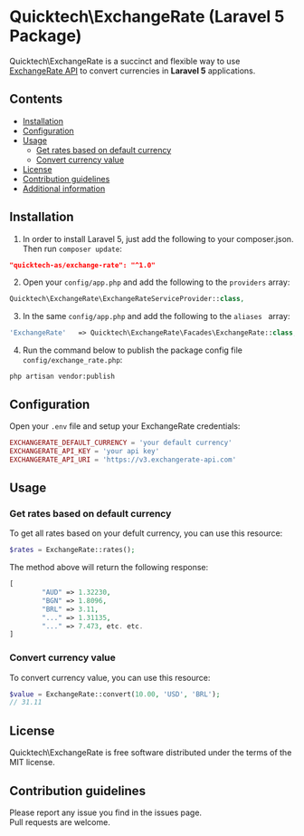 # Quicktech\ExchangeRate (Laravel 5 Package)

Quicktech\ExchangeRate is a succinct and flexible way to use [ExchangeRate API](https://www.exchangerate-api.com) to convert currencies in **Laravel 5** applications.

## Contents

- [Installation](#installation)
- [Configuration](#configuration)
- [Usage](#usage)
    - [Get rates based on default currency](#get-rates-based-on-default-currency)
    - [Convert currency value](#convert-currency-value)
- [License](#license)
- [Contribution guidelines](#contribution-guidelines)
- [Additional information](#additional-information)

## Installation

1) In order to install Laravel 5, just add the following to your composer.json. Then run `composer update`:

```json
"quicktech-as/exchange-rate": "^1.0"
```

2) Open your `config/app.php` and add the following to the `providers` array:

```php
Quicktech\ExchangeRate\ExchangeRateServiceProvider::class,
```

3) In the same `config/app.php` and add the following to the `aliases ` array: 

```php
'ExchangeRate'   => Quicktech\ExchangeRate\Facades\ExchangeRate::class,
```

4) Run the command below to publish the package config file `config/exchange_rate.php`:

```shell
php artisan vendor:publish
```

## Configuration

Open your `.env` file and setup your ExchangeRate credentials:

```php
EXCHANGERATE_DEFAULT_CURRENCY = 'your default currency'
EXCHANGERATE_API_KEY = 'your api key'
EXCHANGERATE_API_URI = 'https://v3.exchangerate-api.com'
```

## Usage

### Get rates based on default currency
To get all rates based on your defult currency, you can use this resource:

```php
$rates = ExchangeRate::rates();
```

The method above will return the following response:

```php
[
		"AUD" => 1.32230,
		"BGN" => 1.8096,
		"BRL" => 3.11,
		"..." => 1.31135,
		"..." => 7.473, etc. etc.
]
```
### Convert currency value
To convert currency value, you can use this resource:

```php
$value = ExchangeRate::convert(10.00, 'USD', 'BRL');
// 31.11
```

## License

Quicktech\ExchangeRate is free software distributed under the terms of the MIT license.

## Contribution guidelines

Please report any issue you find in the issues page.  
Pull requests are welcome.